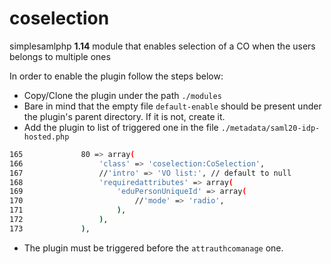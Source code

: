 # coselection
simplesamlphp **1.14** module that enables selection of a CO when the users belongs to multiple ones

In order to enable the plugin follow the steps below:
- Copy/Clone the plugin under the path `./modules`
- Bare in mind that the empty file `default-enable` should be present under the plugin's parent directory. If it is not, create it.
- Add the plugin to list of triggered one in the file `./metadata/saml20-idp-hosted.php`
```bash
165             80 => array(
166                 'class' => 'coselection:CoSelection',
167                 //'intro' => 'VO list:', // default to null
168                 'requiredattributes' => array(
169                     'eduPersonUniqueId' => array(
170                         //'mode' => 'radio',
171                     ),
172                 ),
173             ),
```
- The plugin must be triggered before the `attrauthcomanage` one.
